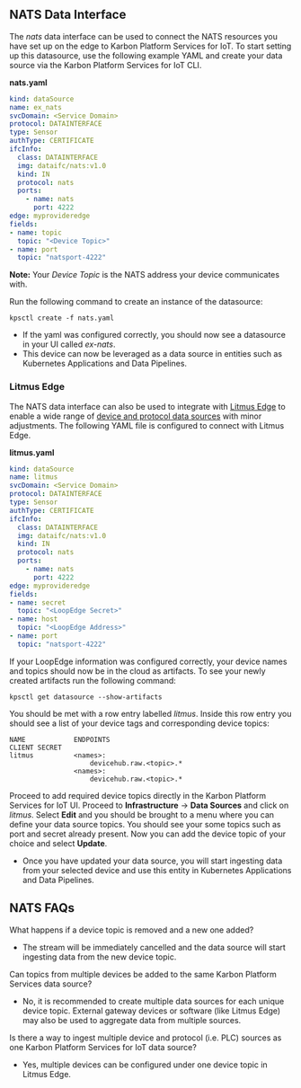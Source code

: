 ## NATS Data Interface

The *nats* data interface can be used to connect the NATS resources you have set up on the edge to Karbon Platform Services for IoT. To start setting up this datasource, use the following example YAML and create your data source via the Karbon Platform Services for IoT CLI.

**nats.yaml**
```yaml
kind: dataSource
name: ex_nats
svcDomain: <Service Domain>
protocol: DATAINTERFACE
type: Sensor
authType: CERTIFICATE
ifcInfo:
  class: DATAINTERFACE
  img: dataifc/nats:v1.0
  kind: IN
  protocol: nats
  ports:
    - name: nats
      port: 4222
edge: myprovideredge
fields:
- name: topic
  topic: "<Device Topic>"
- name: port
  topic: "natsport-4222"
```

**Note:** Your *Device Topic* is the NATS address your device communicates with. 

Run the following command to create an instance of the datasource:
```console
kpsctl create -f nats.yaml
```
* If the yaml was configured correctly, you should now see a datasource in your UI called *ex-nats*.
* This device can now be leveraged as a data source in entities such as Kubernetes Applications and Data Pipelines.

### Litmus Edge

The NATS data interface can also be used to integrate with [Litmus Edge](https://litmus.io/litmus-edge/) to enable a wide range of [device and protocol data sources](https://litmus.io/litmus-edge/supported-devices/) with minor adjustments. 
The following YAML file is configured to connect with Litmus Edge.

**litmus.yaml**
```yaml
kind: dataSource
name: litmus
svcDomain: <Service Domain>
protocol: DATAINTERFACE
type: Sensor
authType: CERTIFICATE
ifcInfo:
  class: DATAINTERFACE
  img: dataifc/nats:v1.0
  kind: IN
  protocol: nats
  ports:
    - name: nats
      port: 4222
edge: myprovideredge
fields:
- name: secret
  topic: "<LoopEdge Secret>"
- name: host
  topic: "<LoopEdge Address>"
- name: port
  topic: "natsport-4222"
```

If your LoopEdge information was configured correctly, your device names and topics should now be in the cloud as artifacts.
To see your newly created artifacts run the following command:
```console
kpsctl get datasource --show-artifacts
```

You should be met with a row entry labelled *litmus*. Inside this row entry you should see a list of your device tags and corresponding device topics:
```console
NAME         	ENDPOINTS                                             CLIENT SECRET  
litmus        	<names>:                                                   
              		devicehub.raw.<topic>.*                 
                <names>:                                                          
               		devicehub.raw.<topic>.*
```

Proceed to add required device topics directly in the Karbon Platform Services for IoT UI. Proceed to **Infrastructure** → **Data Sources** and click on *litmus*. 
Select **Edit** and you should be brought to a menu where you can define your data source topics. You should see your some topics such as port and secret already present. Now you 
can add the device topic of your choice and select **Update**.
* Once you have updated your data source, you will start ingesting data from your selected device and use this entity in Kubernetes Applications and Data Pipelines.

## NATS FAQs

What happens if a device topic is removed and a new one added?
* The stream will be immediately cancelled and the data source will start ingesting data from the new device topic.

Can topics from multiple devices be added to the same Karbon Platform Services data source?
* No, it is recommended to create multiple data sources for each unique device topic. External gateway devices or software (like Litmus Edge) may also be used to aggregate data from multiple sources. 

Is there a way to ingest multiple device and protocol (i.e. PLC) sources as one Karbon Platform Services for IoT data source?
* Yes, multiple devices can be configured under one device topic in Litmus Edge.